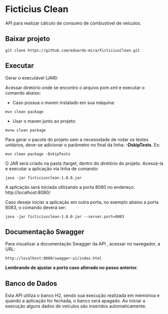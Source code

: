 
# Ficticius Clean

API para realizar cálculo de consumo de combustível de veículos.

## Baixar projeto

```
git clone https://github.com/eduardo-mira/FicticiusClean.git
```

## Executar

Gerar o executável (JAR):

Acessar diretório onde se encontro o arquivo pom.xml e executar o comando abaixo:

- Caso possua o maven instalado em sua máquina:
```
mvn clean package
```
- Usar o maven junto ao projeto:
```
mvnw clean package
```
Para gerar o pacote do projeto sem a necessidade de rodar os testes unitários,
deve-se adicionar o parâmetro no final da linha: **-DskipTests**. Ex:
```
mvn clean package -DskipTests
```

O JAR será criado na pasta /target, dentro do diretório do projeto. Acessá-la e executar a aplicação via linha de comando:
```
java -jar ficticiusclean-1.0.0.jar
```
A aplicação será iniciada utilizando a porta 8080 no endereço:
http://localhost:8080/

Caso deseje iniciar a aplicação em outra porta, no exemplo abaixo a porta 8083, o comando deverá ser:
```
java -jar ficticiusclean-1.0.0.jar --server.port=8083
```

## Documentação Swagger

Para visualizar a documentação Swagger da API , acessar no navegador, a URL:
```
http://localhost:8080/swagger-ui/index.html
```
**Lembrando de ajustar a porta caso alterado no passo anterior.**

## Banco de Dados

Esta API utiliza o banco H2, sendo sua execução realizada em memórioa e quando a aplicação for fechada, o banco será apagado.
Ao iniciar a execução alguns dados de veículos são inseridos automaticamente.
